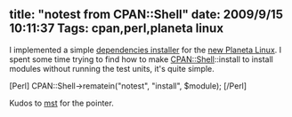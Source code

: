 title: "notest from CPAN::Shell"
date: 2009/9/15 10:11:37
Tags: cpan,perl,planeta linux
---
I implemented a simple <a href="http://github.com/axiombox/planetalinux/blob/master/installdeps.pl">dependencies installer</a> for the <a href="http://github.com/axiombox/planetalinux">new Planeta Linux</a>. I spent some time trying to find how to make <a href="http://search.cpan.org/~andk/CPAN-1.9402/lib/CPAN.pm#CPAN::Shell">CPAN::Shell</a>::install to install modules without running the test units, it's quite simple.

[Perl]
CPAN::Shell->rematein("notest", "install", $module);
[/Perl]

Kudos to <a href="http://www.shadowcat.co.uk/blog/matt-s-trout/">mst</a> for the pointer.